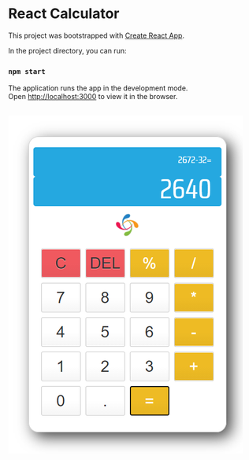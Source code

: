 # React Calculator

This project was bootstrapped with [Create React App](https://github.com/facebook/create-react-app).

In the project directory, you can run:

### `npm start`

The application runs the app in the development mode.\
Open [http://localhost:3000](http://localhost:3000) to view it in the browser.

## 

![Screenshot of app](https://github.com/tiffcrockett/react-calculator/blob/main/src/assets/img/reactcalc.png)
